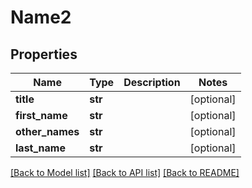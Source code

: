 # Name2

## Properties
Name | Type | Description | Notes
------------ | ------------- | ------------- | -------------
**title** | **str** |  | [optional] 
**first_name** | **str** |  | [optional] 
**other_names** | **str** |  | [optional] 
**last_name** | **str** |  | [optional] 

[[Back to Model list]](../README.md#documentation-for-models) [[Back to API list]](../README.md#documentation-for-api-endpoints) [[Back to README]](../README.md)


